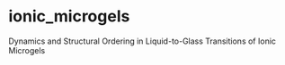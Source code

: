# ionic_microgels
Dynamics and Structural Ordering in Liquid-to-Glass Transitions of Ionic Microgels
